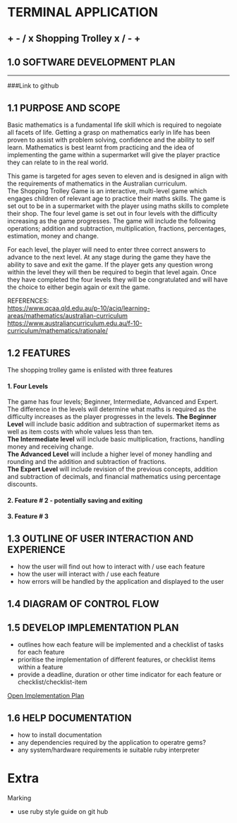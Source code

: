 # TERMINAL APPLICATION

## + - / x Shopping Trolley x / - +

## 1.0  SOFTWARE DEVELOPMENT PLAN
---
###Link to github

## 1.1 PURPOSE AND SCOPE
Basic mathematics is a fundamental life skill which is required to negoiate all facets of life. Getting a grasp on mathematics early in life has been proven to assist with problem solving, confidence and the ability to self learn. Mathematics is best learnt from practicing and the idea of implementing the game within a supermarket will give the player practice they can relate to in the real world. 

This game is targeted for ages seven to eleven and is designed in align with the requirements of mathematics in the Australian curriculum.   
The Shopping Trolley Game is an interactive, multi-level game which engages children of relevant age to practice their maths skills. The game is set out to be in a supermarket with the player using maths skills to complete their shop. 
The four level game is set out in four levels with the difficulty increasing as the game progresses. The game will include the following operations; addition and subtraction, multiplication, fractions, percentages, estimation, money and change.

For each level, the player will need to enter three correct answers to advance to the next level. At any stage during the game they have the ability to save and exit the game. If the player gets any question wrong within the level they will then be required to begin that level again. Once they have completed the four levels they will be congratulated and will have the choice to either begin again or exit the game. 


REFERENCES:              
https://www.qcaa.qld.edu.au/p-10/aciq/learning-areas/mathematics/australian-curriculum
https://www.australiancurriculum.edu.au/f-10-curriculum/mathematics/rationale/
## 1.2 FEATURES 
The shopping trolley game is enlisted with three features

#### 1. Four Levels
The game has four levels; Beginner, Intermediate, Advanced and Expert. The difference in the levels will determine what maths is required as the difficulty increases as the player progresses in the levels.                                          **The Beginner Level** will include basic addition and subtraction of supermarket items as well as item costs with whole values less than ten.     
**The Intermediate level** will include basic multiplication, fractions, handling money and receiving change.    
**The Advanced Level** will include a higher level of money handling and rounding and the addition and subtraction of fractions.          
**The Expert Level** will include revision of the previous concepts, addition and subtraction of decimals, and financial mathematics using percentage discounts. 

#### 2. Feature # 2 - potentially saving and exiting
#### 3. Feature # 3



## 1.3 OUTLINE OF USER INTERACTION AND EXPERIENCE
- how the user will find out how to interact with / use each feature
- how the user will interact with / use each feature
- how errors will be handled by the application and displayed to the user

## 1.4 DIAGRAM OF CONTROL FLOW

## 1.5 DEVELOP IMPLEMENTATION PLAN
- outlines how each feature will be implemented and a checklist of tasks for each feature
- prioritise the implementation of different features, or checklist items within a feature
- provide a deadline, duration or other time indicator for each feature or checklist/checklist-item

[Open Implementation Plan](https://trello.com/b/lYBl4SWz/amelianunnt1a2)

## 1.6 HELP DOCUMENTATION
- how to install documentation
- any dependencies required by the application to operatre
    gems?
- any system/hardware requirements
ie suitable ruby interpreter




# Extra

Marking 
- use ruby style guide on git hub

